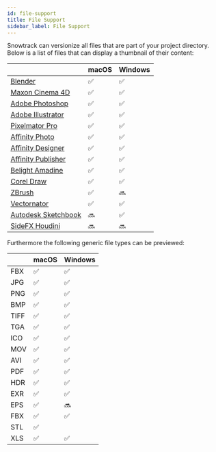 ```yaml
---
id: file-support
title: File Support
sidebar_label: File Support
---
```


Snowtrack can versionize all files that are part of your project directory.
Below is a list of files that can display a thumbnail of their content:

|                                                                          | macOS | Windows |
|--------------------------------------------------------------------------|-------|---------|
| [Blender](https://www.blender.org)                                       | ✅     | ✅      |
| [Maxon Cinema 4D](https://www.maxon.net)                                 | ✅     | ✅      |
| [Adobe Photoshop](https://www.adobe.com)                                 | ✅     | ✅      |
| [Adobe Illustrator](https://www.adobe.com)                               | ✅     | ✅      |
| [Pixelmator Pro](https://www.pixelmator.com)                                 | ✅     | ✅      |
| [Affinity Photo](https://www.serif.com)                                  | ✅     | ✅      |
| [Affinity Designer](https://www.serif.com)                               | ✅     | ✅      |
| [Affinity Publisher](https://www.serif.com)                              | ✅     | ✅      |
| [Belight Amadine](https://www.amadine.com)                               | ✅     | ✅      |
| [Corel Draw](https://www.corel.com)                                      | ✅     | ✅      |
| [ZBrush](https://www.zbrush.com)                                         | ✅     | 🔜      |
| [Vectornator](https://www.vectornator.io/)                               | ✅     | ✅      |
| [Autodesk Sketchbook](https://www.autodesk.com/products/sketchbook/overview)  | 🔜     | ✅      |
| [SideFX Houdini](https://www.sidefx.com)                                        | 🔜     | 🔜      |

Furthermore the following generic file types can be previewed:

|      | macOS | Windows |
|------|-------|---------|
| FBX  | ✅    | ✅      |
| JPG  | ✅    | ✅      |
| PNG  | ✅    | ✅      |
| BMP  | ✅    | ✅      |
| TIFF | ✅    | ✅      |
| TGA  | ✅    | ✅      |
| ICO  | ✅    | ✅      |
| MOV  | ✅    | ✅      |
| AVI  | ✅    | ✅      |
| PDF  | ✅    | ✅      |
| HDR  | ✅    | ✅      |
| EXR  | ✅    | ✅      |
| EPS  | ✅    | 🔜      |
| FBX  | ✅    | ✅      |
| STL  | ✅    |       |
| XLS  | ✅    | ✅      |
